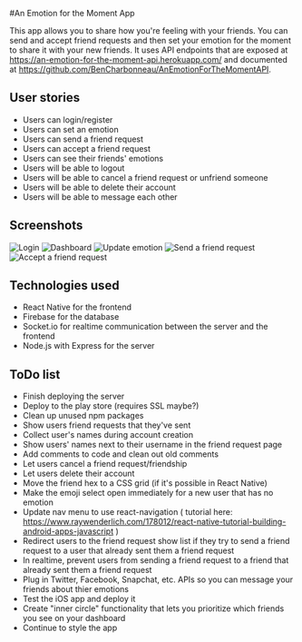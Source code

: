 #An Emotion for the Moment App

This app allows you to share how you're feeling with your friends. You can send and accept friend requests and then set your emotion for the moment to share it with your new friends. It uses API endpoints that are exposed at https://an-emotion-for-the-moment-api.herokuapp.com/ and documented at https://github.com/BenCharbonneau/AnEmotionForTheMomentAPI.

## User stories

* Users can login/register
* Users can set an emotion
* Users can send a friend request
* Users can accept a friend request
* Users can see their friends' emotions
* Users will be able to logout
* Users will be able to cancel a friend request or unfriend someone
* Users will be able to delete their account
* Users will be able to message each other

## Screenshots

![Login](https://raw.githubusercontent.com/BenCharbonneau/AnEmotionForTheMoment/master/screenshots/Login.png)
![Dashboard](https://raw.githubusercontent.com/BenCharbonneau/AnEmotionForTheMoment/master/screenshots/Dashboard.png)
![Update emotion](https://raw.githubusercontent.com/BenCharbonneau/AnEmotionForTheMoment/master/screenshots/Update%20Emotion.png)
![Send a friend request](https://raw.githubusercontent.com/BenCharbonneau/AnEmotionForTheMoment/master/screenshots/Send%20Friend%20Request.png)
![Accept a friend request](https://raw.githubusercontent.com/BenCharbonneau/AnEmotionForTheMoment/master/screenshots/Accept%20Friend%20Request.png)

## Technologies used

* React Native for the frontend
* Firebase for the database
* Socket.io for realtime communication between the server and the frontend
* Node.js with Express for the server

## ToDo list

* Finish deploying the server
* Deploy to the play store (requires SSL maybe?)
* Clean up unused npm packages
* Show users friend requests that they've sent
* Collect user's names during account creation
* Show users' names next to their username in the friend request page
* Add comments to code and clean out old comments
* Let users cancel a friend request/friendship
* Let users delete their account
* Move the friend hex to a CSS grid (if it's possible in React Native)
* Make the emoji select open immediately for a new user that has no emotion
* Update nav menu to use react-navigation ( tutorial here: https://www.raywenderlich.com/178012/react-native-tutorial-building-android-apps-javascript )
* Redirect users to the friend request show list if they try to send a friend request to a user that already sent them a friend request
* In realtime, prevent users from sending a friend request to a friend that already sent them a friend request
* Plug in Twitter, Facebook, Snapchat, etc. APIs so you can message your friends about thier emotions
* Test the iOS app and deploy it
* Create "inner circle" functionality that lets you prioritize which friends you see on your dashboard
* Continue to style the app